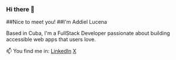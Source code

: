 ### Hi there 👋
##Nice to meet you!
##I'm Addiel Lucena

Based in Cuba, I'm a FullStack Developer passionate about building accessible web apps that users love.

📫 You find me in:
[LinkedIn](https://www.linkedin.com/in/addiellucena94)
[X](https://www.twitter.com/addiellucena94)

<!--
- 🔭 I’m currently working on ...
- 🌱 I’m currently learning ...
- 👯 I’m looking to collaborate on ...
- 🤔 I’m looking for help with ...
- 💬 Ask me about ...
-  How to reach me: ...
- 😄 Pronouns: ...
- ⚡ Fun fact: ...
-->

